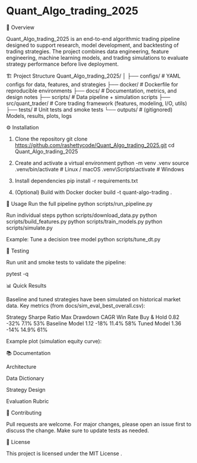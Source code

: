 
# Quant_Algo_trading_2025


📌 Overview

Quant_Algo_trading_2025 is an end-to-end algorithmic trading pipeline designed to support research, model development, and backtesting of trading strategies.
The project combines data engineering, feature engineering, machine learning models, and trading simulations to evaluate strategy performance before live deployment.

🏗️ Project Structure
Quant_Algo_trading_2025/
│
├── configs/                # YAML configs for data, features, and strategies
├── docker/                 # Dockerfile for reproducible environments
├── docs/                   # Documentation, metrics, and design notes
├── scripts/                # Data pipeline + simulation scripts
├── src/quant_trader/       # Core trading framework (features, modeling, I/O, utils)
├── tests/                  # Unit tests and smoke tests
└── outputs/                # (gitignored) Models, results, plots, logs

⚙️ Installation
1. Clone the repository
git clone https://github.com/rashettycode/Quant_Algo_trading_2025.git
cd Quant_Algo_trading_2025

2. Create and activate a virtual environment
python -m venv .venv
source .venv/bin/activate   # Linux / macOS
.venv\Scripts\activate      # Windows

3. Install dependencies
pip install -r requirements.txt

4. (Optional) Build with Docker
docker build -t quant-algo-trading .

🚀 Usage
Run the full pipeline
python scripts/run_pipeline.py

Run individual steps
python scripts/download_data.py
python scripts/build_features.py
python scripts/train_models.py
python scripts/simulate.py

Example: Tune a decision tree model
python scripts/tune_dt.py

🧪 Testing

Run unit and smoke tests to validate the pipeline:

pytest -q

📊 Quick Results

Baseline and tuned strategies have been simulated on historical market data.
Key metrics (from docs/sim_eval_best_overall.csv):

Strategy	Sharpe Ratio	Max Drawdown	CAGR	Win Rate
Buy & Hold	0.82	-32%	7.1%	53%
Baseline Model	1.12	-18%	11.4%	58%
Tuned Model	1.36	-14%	14.9%	61%

Example plot (simulation equity curve):

📚 Documentation

Architecture

Data Dictionary

Strategy Design

Evaluation Rubric

🤝 Contributing

Pull requests are welcome. For major changes, please open an issue first to discuss the change.
Make sure to update tests as needed.

📜 License

This project is licensed under the MIT License
.
